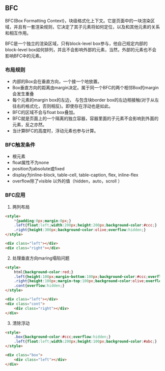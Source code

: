 ## BFC
BFC(Box Formatting Context)，块级格式化上下文。它是页面中的一块渲染区域，并且有一套渲染规则，它决定了其子元素将如何定位，以及和其他元素的关系和相互作用。

BFC是一个独立的渲染区域，只有block-level box参与，他自己规定内部的block-level box如何排列，并且不会影响外部的元素，当然，外部的元素也不会影响BFC中的元素。

### 布局规则
+ 内部的Box会在垂直方向，一个接一个地放置。
+ Box垂直方向的距离由margin决定。属于同一个BFC的两个相邻Box的margin会发生重叠
+ 每个元素的margin box的左边， 与包含块border box的左边相接触(对于从左往右的格式化，否则相反)。即使存在浮动也是如此。
+ BFC的区域不会与float box叠加。
+ BFC就是页面上的一个隔离的独立容器，容器里面的子元素不会影响到外面的元素，反之亦然。
+ 当计算BFC的高度时，浮动元素也参与计算。

### BFC触发条件
+ 根元素
+ float属性不为none
+ position为absolute或fixed
+ display为inline-block, table-cell, table-caption, flex, inline-flex
+ overflow除了visible 以外的值（hidden，auto，scroll ）

### BFC应用
1. 两列布局

```html
<style>
    *{padding:0px;margin:0px;}
    .left{float:left;width:200px;height:200px;background-color:#ccc;}
    .right{height:300px;background-color:olive;overflow:hidden;}
</style>

<div class="left"></div>
<div class="right"></div>
```

2. 处理垂直方向maring塌陷问题

```html
<style>
    html{background-color:red;}
    .left{height:100px;margin-bottom:100px;background-color:#ccc;overflow:hidden;}
    .right{height:100px;margin-top:100px;background-color:olive;overflow:hidden;}
    .cont{overflow:hidden;}
</style>

<div class="left"></div>
<div class="cont">
    <div class="right"></div>
</div>
```

3. 清除浮动

```html
<style>
    .box{background-color:#ccc;overflow:hidden;}
    .left{float:left;width:200px;height:100px;background-color:#abc;}
</style>

<div class="box">
    <div class="left"></div>
</div>
```
